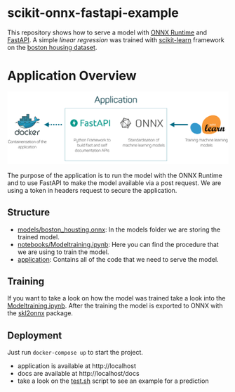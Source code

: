 # scikit-onnx-fastapi-example

This repository shows how to serve a model with [ONNX Runtime](https://github.com/microsoft/onnxruntime) and [FastAPI](https://github.com/tiangolo/fastapi). 
A simple *linear regression* was trained with [scikit-learn](https://scikit-learn.org/) framework on the [boston housing dataset](https://scikit-learn.org/stable/modules/generated/sklearn.datasets.load_boston.html).


# Application Overview

![Overview of the application](images/overview.png)

The purpose of the application is to run the model with the ONNX Runtime and to use FastAPI to make the model available via a post request. We are using a token in headers request to secure the application.


## Structure

- [models/boston_housting.onnx](models/boston_housting.onnx): In the models folder we are storing the trained model. 
- [notebooks/Modeltraining.ipynb](notebooks/Modeltraining.ipynb): Here you can find the procedure that we are using to train the model.
- [application](application): Contains all of the code that we need to serve the model.

## Training
If you want to take a look on how the model was trained take a look into the [Modeltraining.ipynb](notebooks/Modeltraining.ipynb). 
After the training the model is exported to ONNX with the [skl2onnx](https://pypi.org/project/skl2onnx/) package.

## Deployment

Just run ``docker-compose up`` to start the project. 
- application is available at http://localhost
- docs are available at http://localhost/docs
- take a look on the [test.sh](test.sh) script to see an example for a prediction